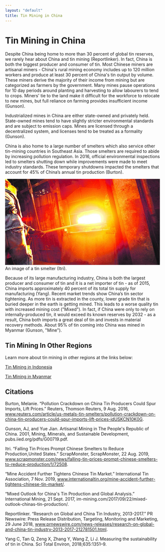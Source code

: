 ```yaml
---
layout: "default"
title: Tin Mining in China
---
```

# Tin Mining in China 

Despite China being home to more than 30 percent of global tin reserves, we rarely hear about China and tin mining (Reportlinker). In fact, China is both the biggest producer and consumer of tin. Most Chinese miners are artisanal miners - China's rural mining economy includes up to 120 million workers and produce at least 30 percent of China's tin output by volume. These miners derive the majority of their income from mining but are categorized as farmers by the government. Many mines pause operations for 10 day periods around planting and harvesting to allow labourers to tend to crops.  Miners' tie to the land make it difficult for the workforce to relocate to new mines, but full reliance on farming provides insufficient income (Gunson).

Industrialized mines in China are either state-owned and privately held. State-owned mines tend to have slightly stricter environmental standards and are subject to emission caps. Mines are licensed through a decentralized system, and licenses tend to be treated as a formality (Gunson). 

China is also home to a large number of smelters which also service other tin-mining countries in Southeast Asia.  Those smelters are  required to abide by increasing pollution regulation.  In 2016, official environmental inspections led to smelters shutting down while improvements were made to meet industry standards. These temporary shutdowns impacted the smelters that account for 45% of China’s annual tin production (Burton). 

![Image of smelting.](images/smelter.jpg) An image of a tin smelter (Itri).

Because of its large manufacturing industry, China is both the largest producer and consumer of tin and it is a net importer of tin - as of 2015, China imports approximately 40 percent of its total tin supply for manufacturing (Yang). Recent market trends show China’s tin sector tightening.  As more tin is extracted in the county, lower grade tin that is buried deeper in the earth is getting mined.  This leads to a worse quality tin with increased mining cost ("Mixed").  In fact, if China were only to rely on internally-produced tin, it would exceed its known reserves by 2032 - as a result, China both imports a great deal of tin and invests in material recovery methods. About 95% of tin coming into China was mined in Myanmar (Gunson, "Mine").

## Tin Mining In Other Regions
Learn more about tin mining in other regions at the links below:

[Tin Mining in Indonesia](https://anushadatar.github.io/conflict/Tin-Mining-in-Indonesia.html)

[Tin Mining in Myanmar](https://anushadatar.github.io/conflict/Tin-Mining-in-Myanmar.html)

## Citations
Burton, Melanie. “Pollution Crackdown on China Tin Producers Could Spur Imports, Lift Prices.” Reuters, Thomson Reuters, 9 Aug. 2016, www.reuters.com/article/us-metals-tin-smelters/pollution-crackdown-on-china-tin-producers-could-spur-imports-lift-prices-idUSKCN10K0G. 

Gunson, AJ, and Yue Jian. Artisanal Mining in The People's Republic of China. 2001, Mining, Minerals, and Sustainable Development, pubs.iied.org/pdfs/G00719.pdf.

Itri. “Falling Tin Prices Prompt Chinese Smelters to Reduce Production,United States.” ScrapMonster, ScrapMonster, 22 Aug. 2019, www.scrapmonster.com/news/falling-tin-prices-prompt-chinese-smelters-to-reduce-production/1/72508.

“Mine Accident Further Tightens Chinese Tin Market.” International Tin Association, 7 Nov. 2019, www.internationaltin.org/mine-accident-further-tightens-chinese-tin-market/.

“Mixed Outlook for China's Tin Production and Global Analysis.” International Mining, 21 Sept. 2017, im-mining.com/2017/09/22/mixed-outlook-chinas-tin-production/.

Reportlinker. “Research on Global and China Tin Industry, 2013-2017.” PR Newswire: Press Release Distribution, Targeting, Monitoring and Marketing, 29 June 2018, www.prnewswire.com/news-releases/research-on-global-and-china-tin-industry-2013-2017-212781501.html.

Yang C, Tan Q, Zeng X, Zhang Y, Wang Z, Li J. Measuring the
sustainability of tin in China. Sci Total Environ, 
2018;635:1351–9.
